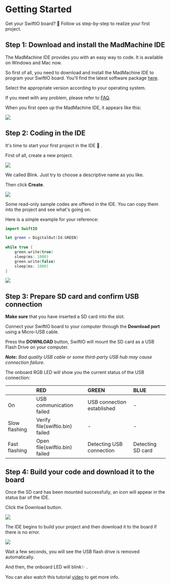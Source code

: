 # Getting Started

Get your SwiftIO board? 🤣 Follow us step-by-step to realize your first project.

## **Step 1: Download and install the MadMachine IDE**

The MadMachine IDE provides you with an easy way to code. It is available on Windows and Mac now.

So first of all, you need to download and install the MadMachine IDE to program your SwiftIO board. You'll find the latest software package [here](https://github.com/madmachineio/MadMachineIDERelease/releases).

Select the appropriate version according to your operating system.

If you meet with any problem, please refer to [FAQ](faq.md).

When you first open up the MadMachine IDE, it appears like this:

![](.gitbook/assets/ide.jpg)

## **Step 2: Coding in the IDE**

It's time to start your first project in the IDE 🥳 .

First of all, create a new project.

![](.gitbook/assets/create.jpg)

We called Blink. Just try to choose a descriptive name as you like.

Then click **Create**.

![](.gitbook/assets/blink.jpg)

Some read-only sample codes are offered in the IDE. You can copy them into the project and see what's going on.

Here is a simple example for your reference:

```swift
import SwiftIO

let green = DigitalOut(Id.GREEN)
​
while true {
    green.write(true)
    sleep(ms: 1000)
    green.write(false)
    sleep(ms: 1000)
}
```

![](.gitbook/assets/code.jpg)

## **Step 3: Prepare SD card and confirm USB connection**

**Make sure** that you have inserted a SD card into the slot.

Connect your SwiftIO board to your computer through the **Download port** using a Micro-USB cable.

Press the **DOWNLOAD** button, SwiftIO will mount the SD card as a USB Flash Drive on your computer.

_**Note:** Bad quality USB cable or some third-party USB hub may cause connection failure._

The onboard RGB LED will show you the current status of the USB connection:

|  | RED | GREEN | BLUE |
| :--- | :--- | :--- | :--- |
| On | USB communication failed | USB connection established | - |
| Slow flashing | Verify file\(swiftio.bin\) failed | - | - |
| Fast flashing | Open file\(swiftio.bin\) failed | Detecting USB connection | Detecting SD card |

## **Step 4: Build your code and download it to the board**

Once the SD card has been mounted successfully, an icon will appear in the status bar of the IDE.

Click the Download button.

![](.gitbook/assets/code.png)

The IDE begins to build your project and then download it to the board if there is no error.

![](.gitbook/assets/download.png)

Wait a few seconds, you will see the USB flash drive is removed automatically.

And then, the onboard LED will blink✨ .

You can also watch this tutorial [video](https://www.youtube.com/watch?v=frVKQXU12LQ) to get more info.

